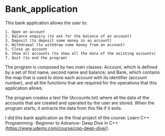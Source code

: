 # Bank_application

This bank application allows the user to:

    1. Open an account
    2. Balance enquiry (to ask for the balance of an account)
    3. Deposit (to deposit some money in an account)
    4. Withdrawal (to withdraw some money from an account)
    5. Close an account
    6. Show all accounts (to show all the data of the existing accounts)
    7. Quit (to end the program)

The program is composed by two main classes: Account, which is defined by a set of first name, second name and balance; and  Bank, which contains the map that is used to store each account with its identifier (account number), and all the functions that are required for the operations that this application allows.

The program creates a text file (Accounts.txt) where all the data of the accounts that are created and operated by the user are stored. When the program starts, it extracts the data from this file if it exits.









I did this bank application as the final project of the course: Learn C++ Programming -Beginner to Advance- Deep Dive in C++ (https://www.udemy.com/course/cpp-deep-dive/). 
